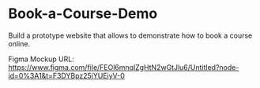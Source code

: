 # Book-a-Course-Demo
Build a prototype website that allows to demonstrate how to book a course online.

Figma Mockup URL: https://www.figma.com/file/FEOl6mnqlZgHtN2wGtJlu6/Untitled?node-id=0%3A1&t=F3DYBpz25jYUEiyV-0
